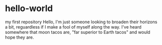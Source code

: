 # hello-world
my first repository
Hello, I'm just someone looking to broaden their horizons a bit, reguardless if I make a fool of myself along the way.
I've heard somewhere that moon tacos are, "far superior to Earth tacos" and would hope they are.
